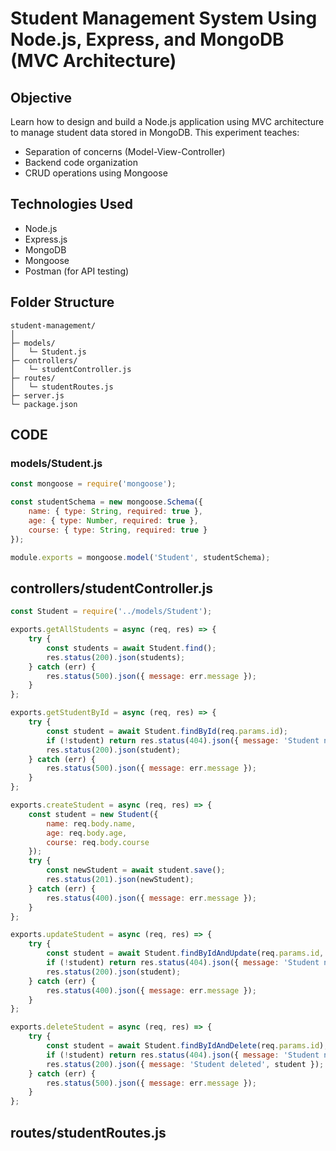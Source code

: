 # Student Management System Using Node.js, Express, and MongoDB (MVC Architecture)
## Objective
Learn how to design and build a Node.js application using MVC architecture to manage student data stored in MongoDB. This experiment teaches:
- Separation of concerns (Model-View-Controller)
- Backend code organization
- CRUD operations using Mongoose

## Technologies Used
- Node.js
- Express.js
- MongoDB
- Mongoose
- Postman (for API testing)

## Folder Structure
```
student-management/
│
├─ models/
│   └─ Student.js
├─ controllers/
│   └─ studentController.js
├─ routes/
│   └─ studentRoutes.js
├─ server.js
└─ package.json
```

## CODE

### models/Student.js
```js
const mongoose = require('mongoose');

const studentSchema = new mongoose.Schema({
    name: { type: String, required: true },
    age: { type: Number, required: true },
    course: { type: String, required: true }
});

module.exports = mongoose.model('Student', studentSchema);

```

## controllers/studentController.js
```js
const Student = require('../models/Student');

exports.getAllStudents = async (req, res) => {
    try {
        const students = await Student.find();
        res.status(200).json(students);
    } catch (err) {
        res.status(500).json({ message: err.message });
    }
};

exports.getStudentById = async (req, res) => {
    try {
        const student = await Student.findById(req.params.id);
        if (!student) return res.status(404).json({ message: 'Student not found' });
        res.status(200).json(student);
    } catch (err) {
        res.status(500).json({ message: err.message });
    }
};

exports.createStudent = async (req, res) => {
    const student = new Student({
        name: req.body.name,
        age: req.body.age,
        course: req.body.course
    });
    try {
        const newStudent = await student.save();
        res.status(201).json(newStudent);
    } catch (err) {
        res.status(400).json({ message: err.message });
    }
};

exports.updateStudent = async (req, res) => {
    try {
        const student = await Student.findByIdAndUpdate(req.params.id, req.body, { new: true });
        if (!student) return res.status(404).json({ message: 'Student not found' });
        res.status(200).json(student);
    } catch (err) {
        res.status(400).json({ message: err.message });
    }
};

exports.deleteStudent = async (req, res) => {
    try {
        const student = await Student.findByIdAndDelete(req.params.id);
        if (!student) return res.status(404).json({ message: 'Student not found' });
        res.status(200).json({ message: 'Student deleted', student });
    } catch (err) {
        res.status(500).json({ message: err.message });
    }
};
```

## routes/studentRoutes.js
